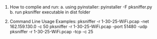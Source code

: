 1. How to complie and run:
    a. using pyinstaller: 
        pyinstaller -F pksniffer.py
    b. run pksniffer executable in dist folder

2. Command Line Usage Examples:
    pksniffer -r 1-30-25-WiFi.pcap -net 162.159.130.0 -c 50
    pksniffer -r 1-30-25-WiFi.pcap -port 51480 -udp
    pksniffer -r 1-30-25-WiFi.pcap -tcp -c 25